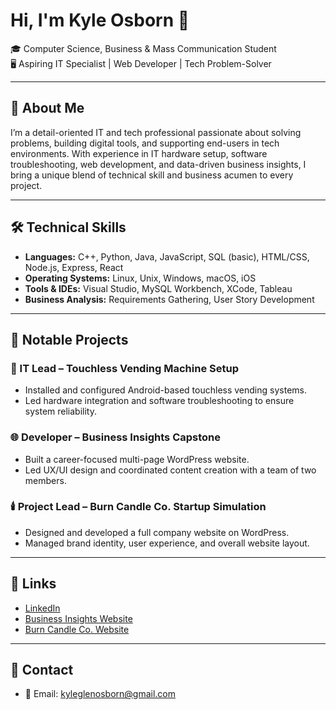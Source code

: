 # Hi, I'm Kyle Osborn 👋

🎓 Computer Science, Business & Mass Communication Student  
🖥️ Aspiring IT Specialist | Web Developer | Tech Problem-Solver  

---

## 💼 About Me

I’m a detail-oriented IT and tech professional passionate about solving problems, building digital tools, and supporting end-users in tech environments. With experience in IT hardware setup, software troubleshooting, web development, and data-driven business insights, I bring a unique blend of technical skill and business acumen to every project.

---

## 🛠️ Technical Skills

- **Languages:** C++, Python, Java, JavaScript, SQL (basic), HTML/CSS, Node.js, Express, React  
- **Operating Systems:** Linux, Unix, Windows, macOS, iOS  
- **Tools & IDEs:** Visual Studio, MySQL Workbench, XCode, Tableau  
- **Business Analysis:** Requirements Gathering, User Story Development  

---

## 📂 Notable Projects

### 🔧 IT Lead – Touchless Vending Machine Setup
- Installed and configured Android-based touchless vending systems.
- Led hardware integration and software troubleshooting to ensure system reliability.

### 🌐 Developer – Business Insights Capstone
- Built a career-focused multi-page WordPress website.
- Led UX/UI design and coordinated content creation with a team of two members.

### 🕯️ Project Lead – Burn Candle Co. Startup Simulation
- Designed and developed a full company website on WordPress.
- Managed brand identity, user experience, and overall website layout.

---

## 🔗 Links

- [LinkedIn](https://www.linkedin.com/in/kyle-osborn-896509328/)
- [Business Insights Website](https://businessteam2.wordpress.com/)
- [Burn Candle Co. Website](https://burncandleco.wordpress.com/)

---

## 📢 Contact

- 📧 Email: kyleglenosborn@gmail.com
